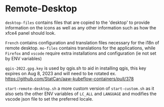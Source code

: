 # Remote-Desktop
`desktop-files` contains files that are copied to the 'desktop' to provide information on the icons as well
as any other information such as how the xfce4 panel should look.

`French` contains configuration and translation files necessary for the i18n of remote desktop. `mo-files` contains translations
for the applications, while `Firefox` and `vscode` require extra installations and configuration (ie not set by ENV variables)

`qgis-2022.gpg.key` is used by qgis.sh to aid in installing qgis, this key expires on Aug 8, 2023 and will need to be rotated ex. https://github.com/StatCan/aaw-kubeflow-containers/pull/378

`start-remote-desktop.sh` a more custom version of `start-custom.sh` as it also sets 
the other ENV variables of `LC_ALL` and `LANGUAGE` and modifies the vscode json file to set the preferred locale.
